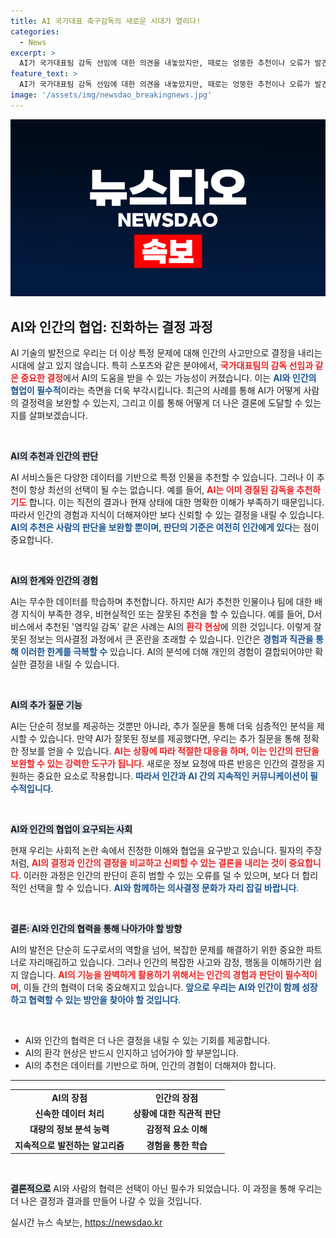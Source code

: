 ```yaml
---
title: AI 국가대표 축구감독의 새로운 시대가 열리다!
categories:
  - News
excerpt: >
  AI가 국가대표팀 감독 선임에 대한 의견을 내놓았지만, 때로는 엉뚱한 추천이나 오류가 발견된다. 이에 따라, 인간의 판단과 AI의 협업이 점점 필수로 여겨지고 있다. AI의 장점을 활용해 보다 합리적이고 공정한 결정이 이루어질 필요성이 커지고 있다.
feature_text: >
  AI가 국가대표팀 감독 선임에 대한 의견을 내놓았지만, 때로는 엉뚱한 추천이나 오류가 발견된다. 이에 따라, 인간의 판단과 AI의 협업이 점점 필수로 여겨지고 있다. AI의 장점을 활용해 보다 합리적이고 공정한 결정이 이루어질 필요성이 커지고 있다.
image: '/assets/img/newsdao_breakingnews.jpg'
---
```


<p><img src="/assets/img/newsdao_breakingnews.jpg" alt="ranknews 속보" /></p>

<h2 data-ke-size="size26">AI와 인간의 협업: 진화하는 결정 과정</h2>

<p data-ke-size="size16">AI 기술의 발전으로 우리는 더 이상 특정 문제에 대해 인간의 사고만으로 결정을 내리는 시대에 살고 있지 않습니다. 특히 스포츠와 같은 분야에서, <b><span style="color: #ee2323;">국가대표팀의 감독 선임과 같은 중요한 결정</span></b>에서 AI의 도움을 받을 수 있는 가능성이 커졌습니다. 이는 <b><span style="color: #1a5490;">AI와 인간의 협업이 필수적</span></b>이라는 측면을 더욱 부각시킵니다. 최근의 사례를 통해 AI가 어떻게 사람의 결정력을 보완할 수 있는지, 그리고 이를 통해 어떻게 더 나은 결론에 도달할 수 있는지를 살펴보겠습니다.</p>

<p data-ke-size="size16">&nbsp;</p>

<p><b><span style="background-color: #21538527;">AI의 추천과 인간의 판단</span></b></p>

<p>AI 서비스들은 다양한 데이터를 기반으로 특정 인물을 추천할 수 있습니다. 그러나 이 추천이 항상 최선의 선택이 될 수는 없습니다. 예를 들어, <b><span style="color: #ee2323;">AI는 이미 경질된 감독을 추천하기도</span></b> 합니다. 이는 직전의 결과나 현재 상태에 대한 명확한 이해가 부족하기 때문입니다. 따라서 인간의 경험과 지식이 더해져야만 보다 신뢰할 수 있는 결정을 내릴 수 있습니다. <b><span style="color: #1a5490;">AI의 추천은 사람의 판단을 보완할 뿐이며, 판단의 기준은 여전히 인간에게 있다</span></b>는 점이 중요합니다.</p>

<p data-ke-size="size16">&nbsp;</p>

<p><b><span style="background-color: #21538527;">AI의 한계와 인간의 경험</span></b></p>

<p>AI는 무수한 데이터를 학습하며 추천합니다. 하지만 AI가 추천한 인물이나 팀에 대한 배경 지식이 부족한 경우, 비현실적인 또는 잘못된 추천을 할 수 있습니다. 예를 들어, D서비스에서 추천된 '염킥일 감독' 같은 사례는 AI의 <b><span style="color: #ee2323;">환각 현상</span></b>에 의한 것입니다. 이렇게 잘못된 정보는 의사결정 과정에서 큰 혼란을 초래할 수 있습니다. 인간은 <b><span style="color: #1a5490;">경험과 직관을 통해 이러한 한계를 극복할 수</span></b> 있습니다. AI의 분석에 더해 개인의 경험이 결합되어야만 확실한 결정을 내릴 수 있습니다.</p>

<p data-ke-size="size16">&nbsp;</p>

<p><b><span style="background-color: #21538527;">AI의 추가 질문 기능</span></b></p>

<p>AI는 단순히 정보를 제공하는 것뿐만 아니라, 추가 질문을 통해 더욱 심층적인 분석을 제시할 수 있습니다. 만약 AI가 잘못된 정보를 제공했다면, 우리는 추가 질문을 통해 정확한 정보를 얻을 수 있습니다. <b><span style="color: #ee2323;">AI는 상황에 따라 적절한 대응을 하며, 이는 인간의 판단을 보완할 수 있는 강력한 도구가 됩니다</span></b>. 새로운 정보 요청에 따른 반응은 인간의 결정을 지원하는 중요한 요소로 작용합니다. <b><span style="color: #1a5490;">따라서 인간과 AI 간의 지속적인 커뮤니케이션이 필수적입니다</span></b>.</p>

<p data-ke-size="size16">&nbsp;</p>

<p><b><span style="background-color: #21538527;">AI와 인간의 협업이 요구되는 사회</span></b></p>

<p>현재 우리는 사회적 논란 속에서 진정한 이해와 협업을 요구받고 있습니다. 필자의 주장처럼, <b><span style="color: #ee2323;">AI의 결정과 인간의 결정을 비교하고 신뢰할 수 있는 결론을 내리는 것이 중요합니다</span></b>. 이러한 과정은 인간의 판단이 흔히 범할 수 있는 오류를 덜 수 있으며, 보다 더 합리적인 선택을 할 수 있습니다. <b><span style="color: #1a5490;">AI와 함께하는 의사결정 문화가 자리 잡길 바랍니다</span></b>.</p>

<p data-ke-size="size16">&nbsp;</p>

<p><b><span style="background-color: #21538527;">결론: AI와 인간의 협력을 통해 나아가야 할 방향</span></b></p>

<p>AI의 발전은 단순히 도구로서의 역할을 넘어, 복잡한 문제를 해결하기 위한 중요한 파트너로 자리매김하고 있습니다. 그러나 인간의 복잡한 사고와 감정, 행동을 이해하기란 쉽지 않습니다. <b><span style="color: #ee2323;">AI의 기능을 완벽하게 활용하기 위해서는 인간의 경험과 판단이 필수적이며</span></b>, 이들 간의 협력이 더욱 중요해지고 있습니다. <b><span style="color: #1a5490;">앞으로 우리는 AI와 인간이 함께 성장하고 협력할 수 있는 방안을 찾아야 할 것입니다</span></b>. </p>

<p data-ke-size="size16">&nbsp;</p> 

<ul>
<li>AI와 인간의 협력은 더 나은 결정을 내릴 수 있는 기회를 제공합니다.</li>
<li>AI의 환각 현상은 반드시 인지하고 넘어가야 할 부분입니다.</li>
<li>AI의 추천은 데이터를 기반으로 하며, 인간의 경험이 더해져야 합니다.</li>
</ul>

<hr>

<table>
<tr>
<td style="text-align: center; height: 17px;"><b>AI의 장점</b></td>
<td style="text-align: center; height: 17px;"><b>인간의 장점</b></td>
</tr>
<tr>
<td style="text-align: center; height: 17px;"><b>신속한 데이터 처리</b></td>
<td style="text-align: center; height: 17px;"><b>상황에 대한 직관적 판단</b></td>
</tr>
<tr>
<td style="text-align: center; height: 17px;"><b>대량의 정보 분석 능력</b></td>
<td style="text-align: center; height: 17px;"><b>감정적 요소 이해</b></td>
</tr>
<tr>
<td style="text-align: center; height: 17px;"><b>지속적으로 발전하는 알고리즘</b></td>
<td style="text-align: center; height: 17px;"><b>경험을 통한 학습</b></td>
</tr>
</table>

<p data-ke-size="size16">&nbsp;</p> 

<p><b><span style="background-color: #21538527;">결론적으로</span></b> AI와 사람의 협력은 선택이 아닌 필수가 되었습니다. 이 과정을 통해 우리는 더 나은 결정과 결과를 만들어 나갈 수 있을 것입니다.</p>
실시간 뉴스 속보는, <a href="https://newsdao.kr" rel="dofollow">https://newsdao.kr</a>



